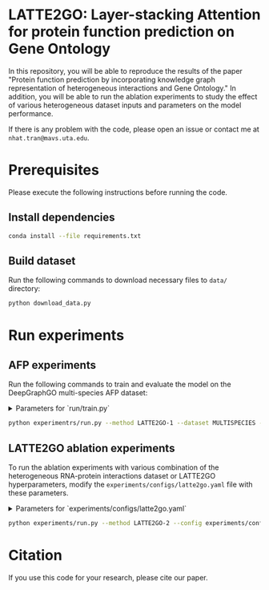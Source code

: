 # LATTE2GO: Layer-stacking Attention for protein function prediction on Gene Ontology

In this repository, you will be able to reproduce the results of the paper 
"Protein function prediction by incorporating knowledge graph representation of heterogeneous interactions and Gene Ontology."
In addition, you will be able to run the ablation experiments to study the effect of various heterogeneous dataset inputs 
and parameters on the model performance.

If there is any problem with the code, please open an issue or contact me at `nhat.tran@mavs.uta.edu`.

# Prerequisites
Please execute the following instructions before running the code.

## Install dependencies
```bash
conda install --file requirements.txt
```

## Build dataset
Run the following commands to download necessary files to `data/` directory:
```bash
python download_data.py
```

# Run experiments

## AFP experiments
Run the following commands to train and evaluate the model on the DeepGraphGO multi-species AFP dataset:

<details><summary>Parameters for `run/train.py`</summary> 

```yml
dataset:
  values: [ "MULTISPECIES", "HUMAN_MOUSE" ]
pred_ntypes:
  values: [ 'molecular_function', 'biological_process', 'cellular_component', 'molecular_function biological_process cellular_component' ]
method:
  values: [ "LATTE2GO-1", "LATTE-1", "LATTE2GO-2", "HGT", "DeepGraphGO", "MLP", "DeepGOZero", "RGCN" ]
inductive:
  values: [ false ]
seed:
  values: [ 1 ]
```
</details>

```bash
python experimentrs/run.py --method LATTE2GO-1 --dataset MULTISPECIES --pred_ntypes molecular_function --seed 1
```

## LATTE2GO ablation experiments
To run the ablation experiments with various combination of the heterogeneous RNA-protein interactions dataset or 
LATTE2GO hyperparameters, modify the `experiments/configs/latte2go.yaml` file with these parameters.

<details><summary>Parameters for `experiments/configs/latte2go.yaml`</summary> 

```yml
  ntype_subset:
    values:
      - 'Protein MessengerRNA MicroRNA LncRNA biological_process cellular_component molecular_function'
      - 'Protein MessengerRNA MicroRNA LncRNA'
      - 'Protein MessengerRNA MicroRNA'
      - 'Protein MessengerRNA'
      - 'Protein'
      - ''
  go_etypes:
    values:
      - 'is_a part_of has_part regulates negatively_regulates positively_regulates'
      - 'is_a part_of has_part'
      - 'is_a'
      - null
```
</details>

```bash
python experiments/run.py --method LATTE2GO-2 --config experiments/configs/latte2go.yaml --dataset MULTISPECIES --pred_ntypes molecular_function
```

# Citation
If you use this code for your research, please cite our paper.